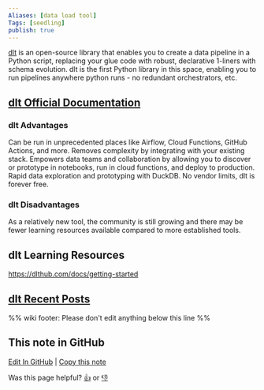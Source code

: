 ```yaml
---
Aliases: [data load tool]
Tags: [seedling]
publish: true
---
```


[dlt](https://pypi.org/project/dlt/) is an open-source library that enables you to create a data pipeline in a Python script, replacing your glue code with robust, declarative 1-liners with schema evolution. dlt is the first Python library in this space, enabling you to run pipelines anywhere python runs - no redundant orchestrators, etc.

## [dlt Official Documentation](https://dlthub.com/docs/intro)

### dlt Advantages
Can be run in unprecedented places like Airflow, Cloud Functions, GitHub Actions, and more.
Removes complexity by integrating with your existing stack.
Empowers data teams and collaboration by allowing you to discover or prototype in notebooks, run in cloud functions, and deploy to production.
Rapid data exploration and prototyping with DuckDB.
No vendor limits, dlt is forever free.
### dlt Disadvantages
As a relatively new tool, the community is still growing and there may be fewer learning resources available compared to more established tools.


## dlt Learning Resources

https://dlthub.com/docs/getting-started

## [dlt Recent Posts](https://dlthub.com/docs/blog)

%% wiki footer: Please don't edit anything below this line %%

## This note in GitHub

<span class="git-footer">[Edit In GitHub](https://github.dev/data-engineering-community/data-engineering-wiki/blob/main/Tools/Data%20Ingestion/dlt.md "git-hub-edit-note") | [Copy this note](https://raw.githubusercontent.com/data-engineering-community/data-engineering-wiki/main/Tools/Data%20Ingestion/dlt.md "git-hub-copy-note")</span>

<span class="git-footer">Was this page helpful?
[👍](https://tally.so/r/mOaxjk?rating=Yes&url=https://dataengineering.wiki/Tools/Data%20Ingestion/dlt) or [👎](https://tally.so/r/mOaxjk?rating=No&url=https://dataengineering.wiki/Tools/Data%20Ingestion/dlt)</span>
